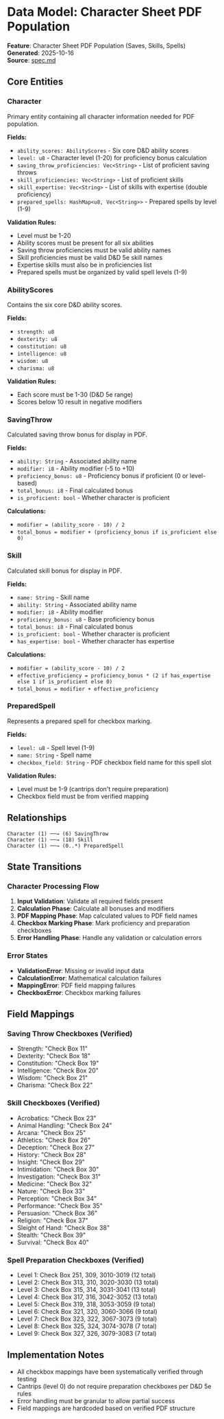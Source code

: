 # Data Model: Character Sheet PDF Population

**Feature**: Character Sheet PDF Population (Saves, Skills, Spells)  
**Generated**: 2025-10-16  
**Source**: [spec.md](./spec.md)

## Core Entities

### Character
Primary entity containing all character information needed for PDF population.

**Fields:**
- `ability_scores: AbilityScores` - Six core D&D ability scores
- `level: u8` - Character level (1-20) for proficiency bonus calculation
- `saving_throw_proficiencies: Vec<String>` - List of proficient saving throws
- `skill_proficiencies: Vec<String>` - List of proficient skills
- `skill_expertise: Vec<String>` - List of skills with expertise (double proficiency)
- `prepared_spells: HashMap<u8, Vec<String>>` - Prepared spells by level (1-9)

**Validation Rules:**
- Level must be 1-20
- Ability scores must be present for all six abilities
- Saving throw proficiencies must be valid ability names
- Skill proficiencies must be valid D&D 5e skill names
- Expertise skills must also be in proficiencies list
- Prepared spells must be organized by valid spell levels (1-9)

### AbilityScores
Contains the six core D&D ability scores.

**Fields:**
- `strength: u8`
- `dexterity: u8`
- `constitution: u8`
- `intelligence: u8`
- `wisdom: u8`
- `charisma: u8`

**Validation Rules:**
- Each score must be 1-30 (D&D 5e range)
- Scores below 10 result in negative modifiers

### SavingThrow
Calculated saving throw bonus for display in PDF.

**Fields:**
- `ability: String` - Associated ability name
- `modifier: i8` - Ability modifier (-5 to +10)
- `proficiency_bonus: u8` - Proficiency bonus if proficient (0 or level-based)
- `total_bonus: i8` - Final calculated bonus
- `is_proficient: bool` - Whether character is proficient

**Calculations:**
- `modifier = (ability_score - 10) / 2`
- `total_bonus = modifier + (proficiency_bonus if is_proficient else 0)`

### Skill
Calculated skill bonus for display in PDF.

**Fields:**
- `name: String` - Skill name
- `ability: String` - Associated ability name
- `modifier: i8` - Ability modifier
- `proficiency_bonus: u8` - Base proficiency bonus
- `total_bonus: i8` - Final calculated bonus
- `is_proficient: bool` - Whether character is proficient
- `has_expertise: bool` - Whether character has expertise

**Calculations:**
- `modifier = (ability_score - 10) / 2`
- `effective_proficiency = proficiency_bonus * (2 if has_expertise else 1 if is_proficient else 0)`
- `total_bonus = modifier + effective_proficiency`

### PreparedSpell
Represents a prepared spell for checkbox marking.

**Fields:**
- `level: u8` - Spell level (1-9)
- `name: String` - Spell name
- `checkbox_field: String` - PDF checkbox field name for this spell slot

**Validation Rules:**
- Level must be 1-9 (cantrips don't require preparation)
- Checkbox field must be from verified mapping

## Relationships

```
Character (1) ──→ (6) SavingThrow
Character (1) ──→ (18) Skill  
Character (1) ──→ (0..*) PreparedSpell
```

## State Transitions

### Character Processing Flow
1. **Input Validation**: Validate all required fields present
2. **Calculation Phase**: Calculate all bonuses and modifiers
3. **PDF Mapping Phase**: Map calculated values to PDF field names
4. **Checkbox Marking Phase**: Mark proficiency and preparation checkboxes
5. **Error Handling Phase**: Handle any validation or calculation errors

### Error States
- **ValidationError**: Missing or invalid input data
- **CalculationError**: Mathematical calculation failures
- **MappingError**: PDF field mapping failures
- **CheckboxError**: Checkbox marking failures

## Field Mappings

### Saving Throw Checkboxes (Verified)
- Strength: "Check Box 11"
- Dexterity: "Check Box 18"
- Constitution: "Check Box 19"
- Intelligence: "Check Box 20"
- Wisdom: "Check Box 21"
- Charisma: "Check Box 22"

### Skill Checkboxes (Verified)
- Acrobatics: "Check Box 23"
- Animal Handling: "Check Box 24"
- Arcana: "Check Box 25"
- Athletics: "Check Box 26"
- Deception: "Check Box 27"
- History: "Check Box 28"
- Insight: "Check Box 29"
- Intimidation: "Check Box 30"
- Investigation: "Check Box 31"
- Medicine: "Check Box 32"
- Nature: "Check Box 33"
- Perception: "Check Box 34"
- Performance: "Check Box 35"
- Persuasion: "Check Box 36"
- Religion: "Check Box 37"
- Sleight of Hand: "Check Box 38"
- Stealth: "Check Box 39"
- Survival: "Check Box 40"

### Spell Preparation Checkboxes (Verified)
- Level 1: Check Box 251, 309, 3010-3019 (12 total)
- Level 2: Check Box 313, 310, 3020-3030 (13 total)
- Level 3: Check Box 315, 314, 3031-3041 (13 total)
- Level 4: Check Box 317, 316, 3042-3052 (13 total)
- Level 5: Check Box 319, 318, 3053-3059 (9 total)
- Level 6: Check Box 321, 320, 3060-3066 (9 total)
- Level 7: Check Box 323, 322, 3067-3073 (9 total)
- Level 8: Check Box 325, 324, 3074-3078 (7 total)
- Level 9: Check Box 327, 326, 3079-3083 (7 total)

## Implementation Notes

- All checkbox mappings have been systematically verified through testing
- Cantrips (level 0) do not require preparation checkboxes per D&D 5e rules
- Error handling must be granular to allow partial success
- Field mappings are hardcoded based on verified PDF structure
